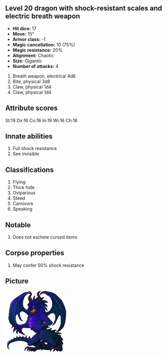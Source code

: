 ## Level 20 dragon with shock-resistant scales and electric breath weapon
- **Hit dice:** 17
- **Move:** 15"
- **Armor class:** -1
- **Magic cancellation:** 10 (75%)
- **Magic resistance:** 20%
- **Alignment:** Chaotic
- **Size:** Gigantic
- **Number of attacks:** 4
1. Breath weapon, electrical 4d6
2. Bite, physical 3d8
3. Claw, physical 1d4
4. Claw, physical 1d4
## Attribute scores
St:19 Dx:16 Co:16 In:19 Wi:16 Ch:18
## Innate abilities
1. Full shock resistance
2. See invisible
## Classifications
1. Flying
2. Thick hide
3. Oviparious
4. Steed
5. Carnivore
6. Speaking
## Notable
1. Does not eschew cursed items
## Corpse properties
1. May confer 50% shock resistance
## Picture
![Blue dragon](https://github.com/hyvanmielenpelit/GnollHackTileSet/blob/main/Monsters/blue_dragon/blue_dragon.png)
